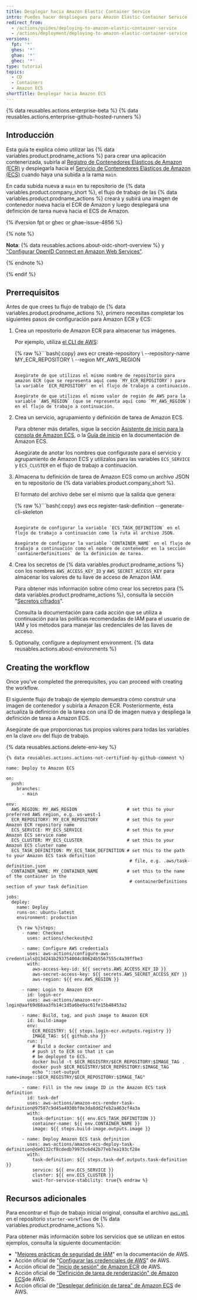 ```yaml
---
title: Desplegar hacia Amazon Elastic Container Service
intro: Puedes hacer despliegues para Amazon Elastic Container Service (ECS) como parte de tus flujos de trabajo de despliegue contínuo (DC).
redirect_from:
  - /actions/guides/deploying-to-amazon-elastic-container-service
  - /actions/deployment/deploying-to-amazon-elastic-container-service
versions:
  fpt: '*'
  ghes: '*'
  ghae: '*'
  ghec: '*'
type: tutorial
topics:
  - CD
  - Containers
  - Amazon ECS
shortTitle: Desplegar hacia Amazon ECS
---
```


{% data reusables.actions.enterprise-beta %}
{% data reusables.actions.enterprise-github-hosted-runners %}

## Introducción

Esta guía te explica cómo utilizar las {% data variables.product.prodname_actions %} para crear una aplicación contenerizada, subirla al [Registro de Contenedores Elásticos de Amazon (ECR)](https://aws.amazon.com/ecr/) y desplegarla hacia el [Servicio de Contenedores Elásticos de Amazon (ECS)](https://aws.amazon.com/ecs/) cuando haya una subida a la rama `main`.

En cada subida nueva a `main` en tu repositorio de {% data variables.product.company_short %}, el flujo de trabajo de las {% data variables.product.prodname_actions %} creará y subirá una imagen de contenedor nueva hacia el ECR de Amazon y luego desplegará una definición de tarea nueva hacia el ECS de Amazon.

{% ifversion fpt or ghec or ghae-issue-4856 %}

{% note %}

**Nota**: {% data reusables.actions.about-oidc-short-overview %} y ["Configurar OpenID Connect en Amazon Web Services"](/actions/deployment/security-hardening-your-deployments/configuring-openid-connect-in-amazon-web-services).

{% endnote %}

{% endif %}

## Prerrequisitos

Antes de que crees tu flujo de trabajo de {% data variables.product.prodname_actions %}, primero necesitas completar los siguientes pasos de configuración para Amazon ECR y ECS:

1. Crea un repositorio de Amazon ECR para almacenar tus imágenes.

   Por ejemplo, utiliza [el CLI de AWS](https://aws.amazon.com/cli/):

   {% raw %}```bash{:copy}
   aws ecr create-repository \ --repository-name MY_ECR_REPOSITORY \ --region MY_AWS_REGION
   ```{% endraw %}

   Asegúrate de que utilizas el mismo nombre de repositorio para amazon ECR (que se representa aquí como `MY_ECR_REPOSITORY`) para la variable `ECR_REPOSITORY` en el flujo de trabajo a continuación.

   Asegúrate de que utilizas el mismo valor de región de AWS para la variable `AWS_REGION` (que se representa aquí como `MY_AWS_REGION`) en el flujo de trabajo a continuación.

2. Crea un servicio, agrupamiento y definición de tarea de Amazon ECS.

   Para obtener más detalles, sigue la sección [Asistente de inicio para la consola de Amazon ECS](https://us-east-2.console.aws.amazon.com/ecs/home?region=us-east-2#/firstRun), o la [Guía de inicio](https://docs.aws.amazon.com/AmazonECS/latest/developerguide/getting-started-fargate.html) en la documentación de Amazon ECS.

   Asegúrate de anotar los nombres que configuraste para el servicio y agrupamiento de Amazon ECS y utilízalos para las variables `ECS_SERVICE` y `ECS_CLUSTER` en el flujo de trabajo a continuación.

3. Almacena tu definición de tarea de Amazon ECS como un archivo JSON en tu repositorio de {% data variables.product.company_short %}.

   El formato del archivo debe ser el mismo que la salida que genera:

   {% raw %}```bash{:copy}
   aws ecs register-task-definition --generate-cli-skeleton
   ```{% endraw %}

   Asegúrate de configurar la variable `ECS_TASK_DEFINITION` en el flujo de trabajo a continuación como la ruta al archivo JSON.

   Asegúrate de configurar la variable `CONTAINER_NAME` en el flujo de trabajo a continuación como el nombre de contenedor en la sección `containerDefinitions` de la definición de tarea.

4. Crea los secretos de {% data variables.product.prodname_actions %} con los nombres `AWS_ACCESS_KEY_ID` y `AWS_SECRET_ACCESS_KEY` para almacenar los valores de tu llave de acceso de Amazon IAM.

   Para obtener más información sobre cómo crear los secretos para {% data variables.product.prodname_actions %}, consulta la sección "[Secretos cifrados](/actions/reference/encrypted-secrets#creating-encrypted-secrets-for-a-repository)".

   Consulta la documentación para cada acción que se utiliza a continuación para las políticas recomendadas de IAM para el usuario de IAM y los métodos para manejar las credenciales de las llaves de acceso.

5. Optionally, configure a deployment environment. {% data reusables.actions.about-environments %}

## Creating the workflow

Once you've completed the prerequisites, you can proceed with creating the workflow.

El siguiente flujo de trabajo de ejemplo demuestra cómo construir una imagen de contenedor y subirla a Amazon ECR. Posteriormente, ésta actualiza la definición de la tarea con una ID de imagen nueva y despliega la definición de tarea a Amazon ECS.

Asegúrate de que proporcionas tus propios valores para todas las variables en la clave `env` del flujo de trabajo.

{% data reusables.actions.delete-env-key %}

```yaml{:copy}
{% data reusables.actions.actions-not-certified-by-github-comment %}

name: Deploy to Amazon ECS

on:
  push:
    branches:
      - main

env:
  AWS_REGION: MY_AWS_REGION                   # set this to your preferred AWS region, e.g. us-west-1
  ECR_REPOSITORY: MY_ECR_REPOSITORY           # set this to your Amazon ECR repository name
  ECS_SERVICE: MY_ECS_SERVICE                 # set this to your Amazon ECS service name
  ECS_CLUSTER: MY_ECS_CLUSTER                 # set this to your Amazon ECS cluster name
  ECS_TASK_DEFINITION: MY_ECS_TASK_DEFINITION # set this to the path to your Amazon ECS task definition
                                               # file, e.g. .aws/task-definition.json
  CONTAINER_NAME: MY_CONTAINER_NAME           # set this to the name of the container in the
                                               # containerDefinitions section of your task definition

jobs:
  deploy:
    name: Deploy
    runs-on: ubuntu-latest
    environment: production

    {% raw %}steps:
      - name: Checkout
        uses: actions/checkout@v2

      - name: Configure AWS credentials
        uses: aws-actions/configure-aws-credentials@13d241b293754004c80624b5567555c4a39ffbe3
        with:
          aws-access-key-id: ${{ secrets.AWS_ACCESS_KEY_ID }}
          aws-secret-access-key: ${{ secrets.AWS_SECRET_ACCESS_KEY }}
          aws-region: ${{ env.AWS_REGION }}

      - name: Login to Amazon ECR
        id: login-ecr
        uses: aws-actions/amazon-ecr-login@aaf69d68aa3fb14c1d5a6be9ac61fe15b48453a2

      - name: Build, tag, and push image to Amazon ECR
        id: build-image
        env:
          ECR_REGISTRY: ${{ steps.login-ecr.outputs.registry }}
          IMAGE_TAG: ${{ github.sha }}
        run: |
          # Build a docker container and
          # push it to ECR so that it can
          # be deployed to ECS.
          docker build -t $ECR_REGISTRY/$ECR_REPOSITORY:$IMAGE_TAG .
          docker push $ECR_REGISTRY/$ECR_REPOSITORY:$IMAGE_TAG
          echo "::set-output name=image::$ECR_REGISTRY/$ECR_REPOSITORY:$IMAGE_TAG"

      - name: Fill in the new image ID in the Amazon ECS task definition
        id: task-def
        uses: aws-actions/amazon-ecs-render-task-definition@97587c9d45a4930bf0e3da8dd2feb2a463cf4a3a
        with:
          task-definition: ${{ env.ECS_TASK_DEFINITION }}
          container-name: ${{ env.CONTAINER_NAME }}
          image: ${{ steps.build-image.outputs.image }}

      - name: Deploy Amazon ECS task definition
        uses: aws-actions/amazon-ecs-deploy-task-definition@de0132cf8cdedb79975c6d42b77eb7ea193cf28e
        with:
          task-definition: ${{ steps.task-def.outputs.task-definition }}
          service: ${{ env.ECS_SERVICE }}
          cluster: ${{ env.ECS_CLUSTER }}
          wait-for-service-stability: true{% endraw %}
```

## Recursos adicionales

Para encontrar el flujo de trabajo inicial original, consulta el archivo [`aws.yml`](https://github.com/actions/starter-workflows/blob/main/deployments/aws.yml) en el repositorio `starter-workflows` de {% data variables.product.prodname_actions %}.

Para obtener más información sobre los servicios que se utilizan en estos ejemplos, consulta la siguiente documentación:

* "[Mejores prácticas de seguridad de IAM](https://docs.aws.amazon.com/IAM/latest/UserGuide/best-practices.html)" en la documentación de AWS.
* Acción oficial de "[Configurar las credenciales de AWS](https://github.com/aws-actions/configure-aws-credentials)" de AWS.
* Acción oficial de ["Inicio de sesión" de Amazon ECR](https://github.com/aws-actions/amazon-ecr-login) de AWS.
* Acción oficial de ["Definición de tarea de renderización" de Amazon ECS](https://github.com/aws-actions/amazon-ecs-render-task-definition)de AWS.
* Acción oficial de ["Desplegar definición de tarea" de Amazon ECS](https://github.com/aws-actions/amazon-ecs-deploy-task-definition) de AWS.
